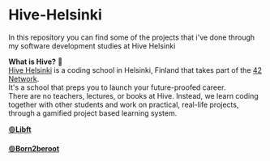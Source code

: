 # Hive-Helsinki
In this repository you can find some of the projects that i've done through my software development studies at Hive Helsinki<br />

**What is Hive?** :bee:<br />
[Hive Helsinki](https://www.hive.fi/en) is a coding school in Helsinki, Finland that takes part of the [42 Network](https://42.fr/en/homepage/).<br />
It's a school that preps you to launch your future-proofed career.<br />
There are no teachers, lectures, or books at Hive. Instead, we learn coding together with other students and work on practical, real-life projects, through a gamified project based learning system.<br />

[:green_circle:**Libft**](https://github.com/hhosri/Hive-Helsinki/tree/master/Libft)<br />

[:green_circle:**Born2beroot**](https://github.com/hhosri/Hive-Helsinki/tree/master/Born2beroot)<br />

